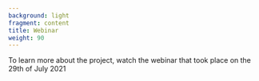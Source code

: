 ```yaml
---
background: light
fragment: content
title: Webinar
weight: 90
---
```


To learn more about the project, watch the webinar that took place on the 29th of July 2021

